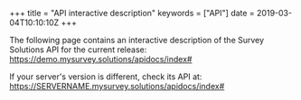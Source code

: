 +++
title = "API interactive description"
keywords = ["API"]
date = 2019-03-04T10:10:10Z
+++

The following page contains an interactive description of the Survey Solutions API for the current release:
https://demo.mysurvey.solutions/apidocs/index#

If your server's version is different, check its API at:
https://SERVERNAME.mysurvey.solutions/apidocs/index#


